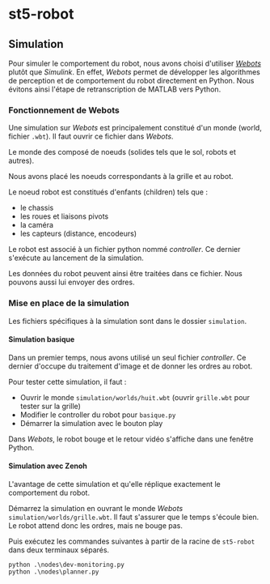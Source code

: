 # st5-robot

## Simulation

Pour simuler le comportement du robot, nous avons choisi d'utiliser [*Webots*](https://cyberbotics.com/) plutôt que *Simulink*.
En effet, *Webots* permet de développer les algorithmes de perception et de comportement du robot directement en Python. Nous évitons ainsi l'étape de retranscription de MATLAB vers Python.

### Fonctionnement de Webots

Une simulation sur *Webots* est principalement constitué d'un monde (world, fichier ```.wbt```). Il faut ouvrir ce fichier dans *Webots*.

Le monde des composé de noeuds (solides tels que le sol, robots et autres).

Nous avons placé les noeuds correspondants à la grille et au robot.

Le noeud robot est constitués d'enfants (children) tels que :

- le chassis
- les roues et liaisons pivots
- la caméra
- les capteurs (distance, encodeurs)

Le robot est associé à un fichier python nommé *controller*. Ce dernier s'exécute au lancement de la simulation.

Les données du robot peuvent ainsi être traitées dans ce fichier. Nous pouvons aussi lui envoyer des ordres.

### Mise en place de la simulation

Les fichiers spécifiques à la simulation sont dans le dossier ```simulation```.

#### Simulation basique

Dans un premier temps, nous avons utilisé un seul fichier *controller*.
Ce dernier d'occupe du traitement d'image et de donner les ordres au robot.

Pour tester cette simulation, il faut :

- Ouvrir le monde ```simulation/worlds/huit.wbt``` (ouvrir ```grille.wbt``` pour tester sur la grille)
- Modifier le controller du robot pour ```basique.py```
- Démarrer la simulation avec le bouton play

Dans *Webots*, le robot bouge et le retour vidéo s'affiche dans une fenêtre Python.

#### Simulation avec Zenoh

L'avantage de cette simulation et qu'elle réplique exactement le comportement du robot.

Démarrez la simulation en ouvrant le monde *Webots* ```simulation/worlds/grille.wbt```. Il faut s'assurer que le temps s'écoule bien. Le robot attend donc les ordres, mais ne bouge pas.

Puis exécutez les commandes suivantes à partir de la racine de ```st5-robot``` dans deux terminaux séparés.

```shell
python .\nodes\dev-monitoring.py
python .\nodes\planner.py
```
